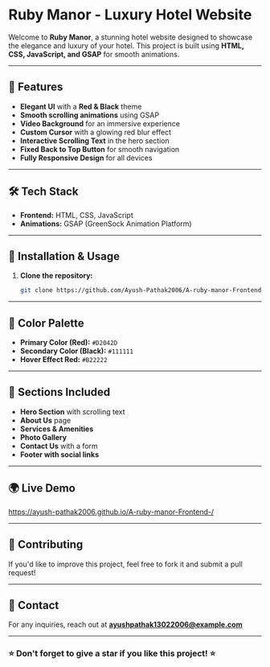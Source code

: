 # Ruby Manor - Luxury Hotel Website

Welcome to **Ruby Manor**, a stunning hotel website designed to showcase the elegance and luxury of your hotel. This project is built using **HTML, CSS, JavaScript, and GSAP** for smooth animations.

---

## 🌟 Features

- **Elegant UI** with a **Red & Black** theme
- **Smooth scrolling animations** using GSAP
- **Video Background** for an immersive experience
- **Custom Cursor** with a glowing red blur effect
- **Interactive Scrolling Text** in the hero section
- **Fixed Back to Top Button** for smooth navigation
- **Fully Responsive Design** for all devices

---

## 🛠 Tech Stack

- **Frontend:** HTML, CSS, JavaScript
- **Animations:** GSAP (GreenSock Animation Platform)

---

## 🚀 Installation & Usage

1. **Clone the repository:**
   ```bash
   git clone https://github.com/Ayush-Pathak2006/A-ruby-manor-Frontend-.git
   ```
---

## 🎨 Color Palette

- **Primary Color (Red):** `#D2042D`
- **Secondary Color (Black):** `#111111`
- **Hover Effect Red:** `#B22222`

---

## 📌 Sections Included

- **Hero Section** with scrolling text
- **About Us** page
- **Services & Amenities**
- **Photo Gallery**
- **Contact Us** with a form
- **Footer with social links**

---

## 🌍 Live Demo

https://ayush-pathak2006.github.io/A-ruby-manor-Frontend-/

---

## 🤝 Contributing

If you'd like to improve this project, feel free to fork it and submit a pull request!

---

## 📧 Contact

For any inquiries, reach out at [**ayushpathak13022006@example.com**](mailto\:ayushpathak13022006@example.com)

---

### ⭐ Don't forget to give a star if you like this project! ⭐


